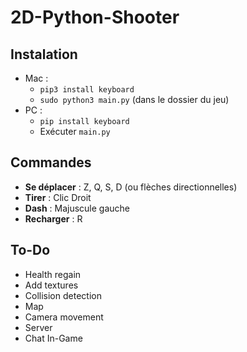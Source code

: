 # 2D-Python-Shooter
## Instalation

 - Mac :
	 - `pip3 install keyboard`
	 - `sudo python3 main.py` (dans le dossier du jeu)
- PC :
	- `pip install keyboard`
    - Exécuter `main.py`

## Commandes
- **Se déplacer**  : Z, Q, S, D (ou flèches directionnelles)
- **Tirer** : Clic Droit
- **Dash** : Majuscule gauche
- **Recharger** : R

## To-Do
- Health regain
- Add textures
- Collision detection
- Map
- Camera movement
- Server
- Chat In-Game
